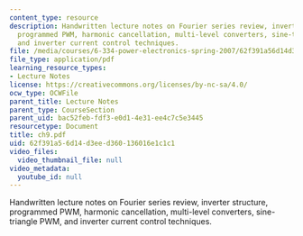 ```yaml
---
content_type: resource
description: Handwritten lecture notes on Fourier series review, inverter structure,
  programmed PWM, harmonic cancellation, multi-level converters, sine-triangle PWM,
  and inverter current control techniques.
file: /media/courses/6-334-power-electronics-spring-2007/62f391a56d14d3eed360136016e1c1c1_ch9.pdf
file_type: application/pdf
learning_resource_types:
- Lecture Notes
license: https://creativecommons.org/licenses/by-nc-sa/4.0/
ocw_type: OCWFile
parent_title: Lecture Notes
parent_type: CourseSection
parent_uid: bac52feb-fdf3-e0d1-4e31-ee4c7c5e3445
resourcetype: Document
title: ch9.pdf
uid: 62f391a5-6d14-d3ee-d360-136016e1c1c1
video_files:
  video_thumbnail_file: null
video_metadata:
  youtube_id: null
---
```

Handwritten lecture notes on Fourier series review, inverter structure, programmed PWM, harmonic cancellation, multi-level converters, sine-triangle PWM, and inverter current control techniques.